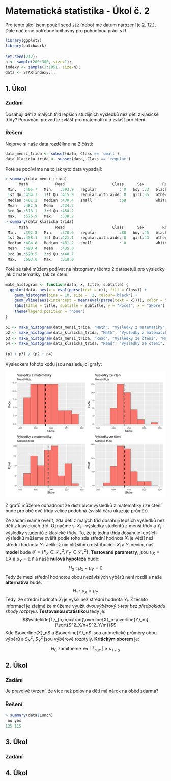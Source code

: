 # Matematická statistika - Úkol č. 2
Pro tento úkol jsem použil seed `212` (neboť mé datum narození je 2. 12.). Dále načteme potřebné knihovny pro pohodlnou práci s R.
```r
library(ggplot2)
library(patchwork)

set.seed(212);
n <- sample(200:300, size=1);
indexy <- sample(1:1851, size=n);
data <- STAR[indexy,];
```
## 1. Úkol
### Zadání
Dosahují děti z malých tříd lepších studijních výsledků než děti z klasické třídy? Porovnání proveďte zvlášť pro matematiku a zvlášť pro čtení.
### Řešení
Nejprve si naše data rozdělíme na 2 části:
```r
data_mensi_trida <- subset(data, Class == 'small')
data_klasicka_trida <- subset(data, Class == 'regular')
```
Poté se podíváme na to jak tyto data vypadají:
```r
> summary(data_mensi_trida)
      Math            Read                     Class      Sex        Race    Lunch   
 Min.   :405.7   Min.   :393.9   regular          : 0   boy :33   black:26   no :39  
 1st Qu.:454.3   1st Qu.:415.9   regular.with.aide: 0   girl:35   other: 0   yes:29  
 Median :481.2   Median :430.4   small            :68             white:42           
 Mean   :482.5   Mean   :434.2                                                       
 3rd Qu.:513.1   3rd Qu.:450.2                                                       
 Max.   :576.9   Max.   :538.2                                                       
> summary(data_klasicka_trida)
      Math            Read                     Class      Sex        Race    Lunch   
 Min.   :392.8   Min.   :378.6   regular          :88   boy :45   black:26   no :48  
 1st Qu.:458.1   1st Qu.:421.1   regular.with.aide: 0   girl:43   other: 0   yes:40  
 Median :484.8   Median :431.2   small            : 0             white:62           
 Mean   :490.4   Mean   :435.0                                                       
 3rd Qu.:520.5   3rd Qu.:448.7                                                       
 Max.   :603.0   Max.   :518.0       
```
Poté se také můžem podívat na histogramy těchto 2 datasetuů pro výsledky jak z matematiky, tak ze čtení:
```r
make_histogram <- function(data, x, title, subtitle) {
  ggplot(data, aes(x = eval(parse(text = x)), fill = Class)) +
    geom_histogram(bins = 10, size = .2, colour='black') +
    geom_vline(aes(xintercept = mean(eval(parse(text = x)))), color = "black", linetype = "dashed", size=1) +
    labs(title = title, subtitle = subtitle, y = "Počet", x = "Skóre") +
    theme(legend.position = "none")
}

p1 <- make_histogram(data_mensi_trida, "Math", "Výsledky z matematiky", "Menší třída") + xlim(400, 600)
p2 <- make_histogram(data_klasicka_trida, "Math", "Výsledky z matematiky", "Klasická třída") + xlim(400, 600)
p3 <- make_histogram(data_mensi_trida, "Read", "Výsledky ze čtení", "Menší třída") + xlim(350, 550)
p4 <- make_histogram(data_klasicka_trida, "Read", "Výsledky ze čtení", "Klasická třída") + xlim(350, 550)

(p1 + p3) / (p2 + p4)
```
Výsledkem tohoto kódu jsou následující grafy:

![Graf](https://raw.githubusercontent.com/vhotmar/school-stackedit/main/ms_plot_01_01.svg?t=2)

Z grafů můžeme odhadnout že distribuce výsledků z matematiky i ze čtení bude pro obě dvě třídy velice podobná (svislá čára ukazuje průměr).

Ze zadání máme ověřit, zda děti z malých tříd dosahují lepších výsledků než děti z klasických tříd. Označme si $X_i$ - výsledky studentů z menší třídy a $Y_i$ - výsledky studentů z klasické třídy. To, že je jedna třída dosahuje lepších výsledků můžeme ověřit podle toho zda střední hodnota $X_i$ je větší než střední hodnota $Y_i$. Jelikož nic bližšího o distribucích $X_i$ a $Y_i$ nevím, náš **model** bude $\mathcal{F}=\lbrace F_X \in \mathcal{L}^2_+, F_Y \in \mathcal{L}^2_+ \rbrace$. **Testované parametry**, jsou $\mu_{X}=\mathbb{E}X$ a $\mu_{Y}=\mathbb{E}Y$ a naše **nulová hypotéza** bude:
$$H_0: \mu_{X}-\mu_{Y}=0$$
Tedy že mezi střední hodnotou obou nezávislých výběrů není rozdíl a naše **alternativa** bude:
$$H_1: \mu_{X}>\mu_{Y}$$
Tedy, že střední hodnota $X_i$ je vyšší než střední hodnota $Y_i$. Z těchto informací je zřejmé že můžeme využít *dvouvýběrový t-test bez předpokladu shody rozptylu*. **Testovanou statistikou** tedy je:
$$\widetilde{T}_{n,m}=\frac{\overline{X}_n-\overline{Y}_m}{\sqrt{S^2_X/n+S^2_Y/m}}$$
Kde $\overline{X}_n$ a $\overline{Y}_n$ jsou aritmetické průměry obou výběrů a $S^2_X$, $S^2_Y$ jsou výběrové rozptyly. **Kritickým oborem** je:
$$H_0 \text{ zamítneme} \iff |\widetilde{T}_{n,m}| \ge u_{1-\alpha} $$
## 2. Úkol
### Zadání
Je pravdivé tvrzení, že více než polovina dětí má nárok na oběd zdarma?
### Řešení
```r
> summary(data$Lunch)
 no yes 
125 115 
```

## 3. Úkol
### Zadání

## 4. Úkol

<!--stackedit_data:
eyJoaXN0b3J5IjpbLTEyNzg4OTExNDQsMTYyNTg3ODkxMCwtNz
A3MzEzMjA4LDY1Mzk3ODIzNiw4MDY3OTA5MzYsLTE4NjMxNzU1
MzksLTE0MjQ1MTkyMDZdfQ==
-->